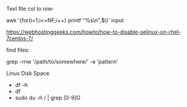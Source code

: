 Text file col to row: 

awk '{for(i=1;i<=NF;i++) printf "%s\n",$i}' input

https://webhostinggeeks.com/howto/how-to-disable-selinux-on-rhel-7centos-7/

find files: 

grep -rnw '/path/to/somewhere/' -e 'pattern'

Linux Disk Space 
 - df –h
 - df
 - sudo du -h / | grep [0-9]G
